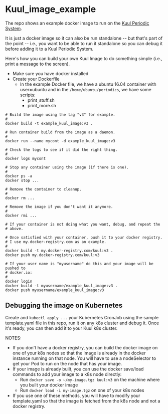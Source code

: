 # Kuul_image_example

The repo shows an example docker image to run on the
[Kuul Periodic System](https://github.com/dperique/Kuul_periodics).

It is just a docker image so it can also be run standalone -- but that's part of
the point -- i.e., you want to be able to run it standalone so you can debug it
before adding it to a Kuul Periodic System.

Here's how you can build your own Kuul Image to do something simple (i.e., print a message to
the screen).

* Make sure you have docker installed
* Create your Dockerfile
  * In the example Docker file, we have a ubuntu 16.04 container with user=ubuntu
    and in the `/home/ubuntu/periodics`, we have some scripts:
    * print_stuff.sh
    * print_more.sh

```
# Build the image using the tag "v3" for example.
#
docker build -t example_kuul_image:v3 .

# Run container build from the image as a daemon.
#
docker run --name mycont -d example_kuul_image:v3

# Check the logs to see if it did the right thing.
#
docker logs mycont

# Stop any container using the image (if there is one).
#
docker ps -a
docker stop ...

# Remove the container to cleanup.
#
docker rm ...

# Remove the image if you don't want it anymore.
#
docker rmi ...

# If your container is not doing what you want, debug, and repeat the
# above.

# Once satisfied with your container, push it to your docker registry.
# I use my.docker-registry.com as an example.
#
docker build -t my.docker-registry.com/kuul:v3 .
docker push my.docker-registry.com/kuul:v3

# If your user name is "myusername" do this and your image will be pushed to
# docker.io:
#
docker login
docker build -t myusername/example_kuul_image:v3 .
docker push myusername/example_kuul_image:v3
```

## Debugging the image on Kubernetes

Create and `kubectl apply ...` your Kubernetes CronJob using the sample template.yaml file in this
repo, run it on any k8s cluster and debug it.  Once it's ready, you can then add it to your Kuul
k8s cluster.

NOTES:

* If you don't have a docker registry, you can build the docker image on one of your
  k8s nodes so that the image is already in the docker instance running on that node.
  You will have to use a nodeSelector to get your Pod to run on the node that has your
  image.
* If your image is already built, you can use the docker save/load commands to add your
  image to a k8s node directly:
    * Run `docker save -o ~/my-image.tgz kuul:v3` on the machine where you built your
      docker image
    * Run `docker load -i my-image.tgz` on one of your k8s nodes
* If you use one of these methods, you will have to modify your template.yaml so that
  the image is fetched from the k8s node and not a docker registry.
